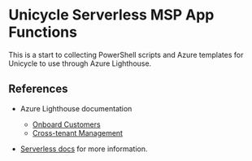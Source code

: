 # Unicycle Serverless MSP App Functions

This is a start to collecting PowerShell scripts and Azure templates for Unicycle to use through Azure Lighthouse.



## References

* Azure Lighthouse documentation
  * [Onboard Customers](https://docs.microsoft.com/en-us/azure/lighthouse/how-to/onboard-customer)
  * [Cross-tenant Management](https://docs.microsoft.com/en-us/azure/lighthouse/concepts/cross-tenant-management-experience)

* [Serverless docs](https://serverless.com/framework/docs/providers/azure/guide/intro/) for more information.

